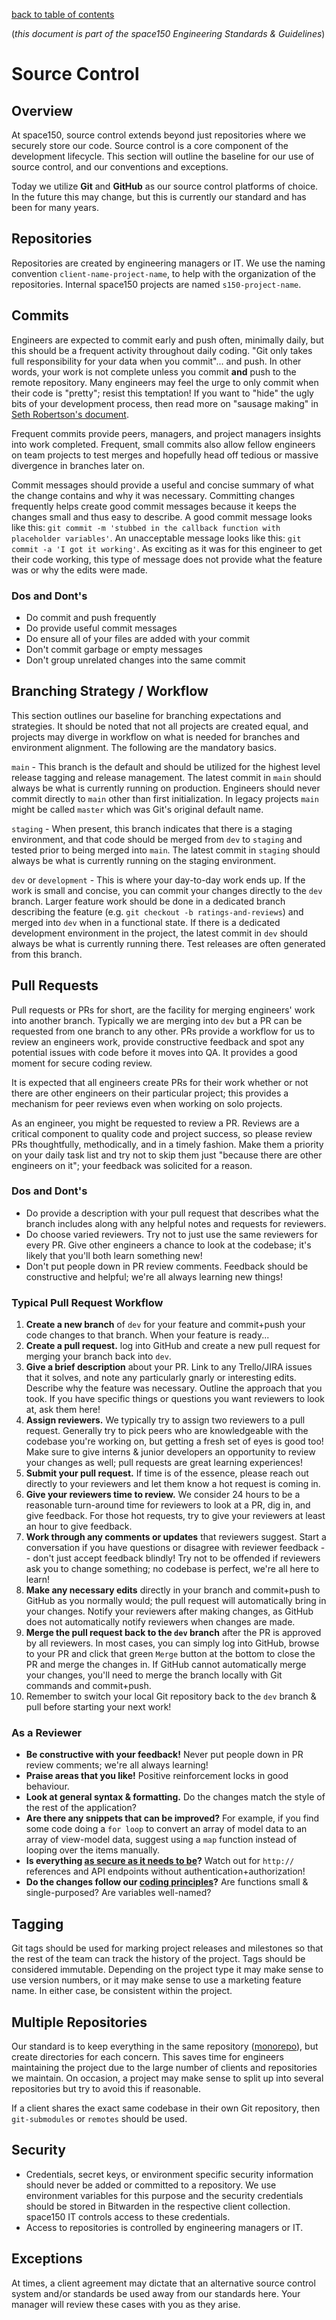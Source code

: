 [back to table of contents](readme.md)

(_this document is part of the space150 Engineering Standards & Guidelines_)

# Source Control

## Overview

At space150, source control extends beyond just repositories where we securely store our code. Source control is a core component of the development lifecycle. This section will outline the baseline for our use of source control, and our conventions and exceptions.

Today we utilize **Git** and **GitHub** as our source control platforms of choice. In the future this may change, but this is currently our standard and has been for many years.

## Repositories

Repositories are created by engineering managers or IT. We use the naming convention `client-name-project-name`, to help with the organization of the repositories. Internal space150 projects are named `s150-project-name`.

## Commits

Engineers are expected to commit early and push often, minimally daily, but this should be a frequent activity throughout daily coding. "Git only takes full responsibility for your data when you commit"... and push. In other words, your work is not complete unless you commit **and** push to the remote repository. Many engineers may feel the urge to only commit when their code is "pretty"; resist this temptation! If you want to "hide" the ugly bits of your development process, then read more on "sausage making" in [Seth Robertson's document](https://sethrobertson.github.io/GitBestPractices/#sausage).

Frequent commits provide peers, managers, and project managers insights into work completed. Frequent, small commits also allow fellow engineers on team projects to test merges and hopefully head off tedious or massive divergence in branches later on.

Commit messages should provide a useful and concise summary of what the change contains and why it was necessary. Committing changes frequently helps create good commit messages because it keeps the changes small and thus easy to describe. A good commit message looks like this: `git commit -m 'stubbed in the callback function with placeholder variables'`. An unacceptable message looks like this: `git commit -a 'I got it working'`. As exciting as it was for this engineer to get their code working, this type of message does not provide what the feature was or why the edits were made.

### **Dos and Dont's**

- Do commit and push frequently
- Do provide useful commit messages
- Do ensure all of your files are added with your commit
- Don't commit garbage or empty messages
- Don't group unrelated changes into the same commit

## Branching Strategy / Workflow

This section outlines our baseline for branching expectations and strategies. It should be noted that not all projects are created equal, and projects may diverge in workflow on what is needed for branches and environment alignment. The following are the mandatory basics.

`main` - This branch is the default and should be utilized for the highest level release tagging and release management. The latest commit in `main` should always be what is currently running on production. Engineers should never commit directly to `main` other than first initialization. In legacy projects `main` might be called `master` which was Git's original default name.

`staging` - When present, this branch indicates that there is a staging environment, and that code should be merged from `dev` to `staging` and tested prior to being merged into `main`. The latest commit in `staging` should always be what is currently running on the staging environment.

`dev` or `development` - This is where your day-to-day work ends up. If the work is small and concise, you can commit your changes directly to the `dev` branch. Larger feature work should be done in a dedicated branch describing the feature (e.g. `git checkout -b ratings-and-reviews`) and merged into `dev` when in a functional state. If there is a dedicated development environment in the project, the latest commit in `dev` should always be what is currently running there. Test releases are often generated from this branch.

## Pull Requests

Pull requests or PRs for short, are the facility for merging engineers' work into another branch. Typically we are merging into `dev` but a PR can be requested from one branch to any other. PRs provide a workflow for us to review an engineers work, provide constructive feedback and spot any potential issues with code before it moves into QA. It provides a good moment for secure coding review.

It is expected that all engineers create PRs for their work whether or not there are other engineers on their particular project; this provides a mechanism for peer reviews even when working on solo projects.

As an engineer, you might be requested to review a PR. Reviews are a critical component to quality code and project success, so please review PRs thoughtfully, methodically, and in a timely fashion. Make them a priority on your daily task list and try not to skip them just "because there are other engineers on it"; your feedback was solicited for a reason.

### **Dos and Dont's**

- Do provide a description with your pull request that describes what the branch includes along with any helpful notes and requests for reviewers.
- Do choose varied reviewers. Try not to just use the same reviewers for every PR. Give other engineers a chance to look at the codebase; it's likely that you'll both learn something new!
- Don't put people down in PR review comments. Feedback should be constructive and helpful; we're all always learning new things!

### Typical Pull Request Workflow
1. **Create a new branch** of `dev` for your feature and commit+push your code changes to that branch. When your feature is ready...
1. **Create a pull request.** log into GitHub and create a new pull request for merging your branch back into `dev`.
1. **Give a brief description** about your PR. Link to any Trello/JIRA issues that it solves, and note any particularly gnarly or interesting edits. Describe why the feature was necessary. Outline the approach that you took. If you have specific things or questions you want reviewers to look at, ask them here!
1. **Assign reviewers.** We typically try to assign two reviewers to a pull request. Generally try to pick peers who are knowledgeable with the codebase you're working on, but getting a fresh set of eyes is good too! Make sure to give interns & junior developers an opportunity to review your changes as well; pull requests are great learning experiences!
1. **Submit your pull request.** If time is of the essence, please reach out directly to your reviewers and let them know a hot request is coming in.
1. **Give your reviewers time to review.** We consider 24 hours to be a reasonable turn-around time for reviewers to look at a PR, dig in, and give feedback. For those hot requests, try to give your reviewers at least an hour to give feedback.
1. **Work through any comments or updates** that reviewers suggest. Start a conversation if you have questions or disagree with reviewer feedback -- don't just accept feedback blindly! Try not to be offended if reviewers ask you to change something; no codebase is perfect, we're all here to learn!
1. **Make any necessary edits** directly in your branch and commit+push to GitHub as you normally would; the pull request will automatically bring in your changes. Notify your reviewers after making changes, as GitHub does not automatically notify reviewers when changes are made.
1. **Merge the pull request back to the `dev` branch** after the PR is approved by all reviewers. In most cases, you can simply log into GitHub, browse to your PR and click that green `Merge` button at the bottom to close the PR and merge the changes in. If GitHub cannot automatically merge your changes, you'll need to merge the branch locally with Git commands and commit+push.
1. Remember to switch your local Git repository back to the `dev` branch & pull before starting your next work!

### As a Reviewer
- **Be constructive with your feedback!** Never put people down in PR review comments; we're all always learning!
- **Praise areas that you like!** Positive reinforcement locks in good behaviour.
- **Look at general syntax & formatting.** Do the changes match the style of the rest of the application?
- **Are there any snippets that can be improved?** For example, if you find some code doing a `for loop` to convert an array of model data to an array of view-model data, suggest using a `map` function instead of looping over the items manually.
- **Is everything [as secure as it needs to be](./secure-coding.md)?** Watch out for `http://` references and API endpoints without authentication+authorization!
- **Do the changes follow our [coding principles](./coding-principles.md)?** Are functions small & single-purposed? Are variables well-named?

## Tagging

Git tags should be used for marking project releases and milestones so that the rest of the team can track the history of the project. Tags should be considered immutable. Depending on the project type it may make sense to use version numbers, or it may make sense to use a marketing feature name. In either case, be consistent within the project.

## Multiple Repositories

Our standard is to keep everything in the same repository ([monorepo](https://en.wikipedia.org/wiki/Monorepo)), but create directories for each concern. This saves time for engineers maintaining the project due to the large number of clients and repositories we maintain. On occasion, a project may make sense to split up into several repositories but try to avoid this if reasonable.

If a client shares the exact same codebase in their own Git repository, then `git-submodules` or `remotes` should be used.

## Security

- Credentials, secret keys, or environment specific security information should never be added or committed to a repository. We use environment variables for this purpose and the security credentials should be stored in Bitwarden in the respective client collection. space150 IT controls access to these credentials.
- Access to repositories is controlled by engineering managers or IT.

## Exceptions

At times, a client agreement may dictate that an alternative source control system and/or standards be used away from our standards here. Your manager will review these cases with you as they arise.
